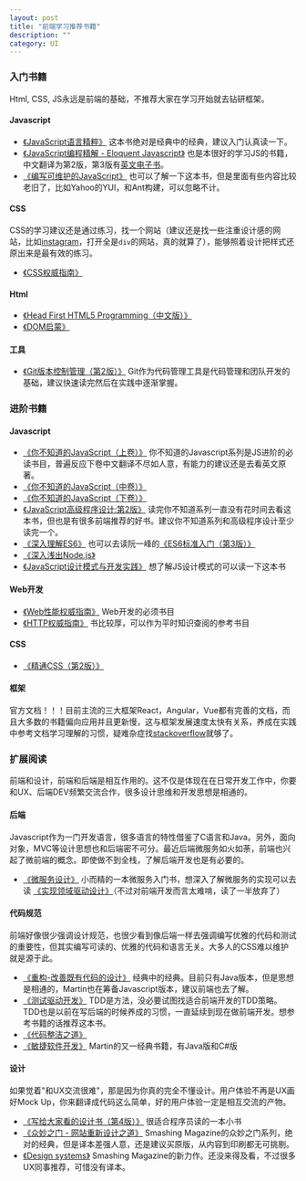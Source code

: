 ```yaml
---
layout: post
title: "前端学习推荐书籍"
description: ""
category: UI
---
```


### 入门书籍
Html, CSS, JS永远是前端的基础，不推荐大家在学习开始就去钻研框架。

#### Javascript
- [《JavaScript语言精粹》](https://book.douban.com/subject/3590768/)
这本书绝对是经典中的经典，建议入门认真读一下。
- [《JavaScript编程精解 - Eloquent Javascript》](https://book.douban.com/subject/26707144/)
也是本很好的学习JS的书籍，中文翻译为第2版，第3版有[英文电子书](https://eloquentjavascript.net/)。
- [《编写可维护的JavaScript》](https://book.douban.com/subject/21792530/)
也可以了解一下这本书，但是里面有些内容比较老旧了，比如Yahoo的YUI，和Ant构建，可以忽略不计。

#### CSS
CSS的学习建议还是通过练习，找一个网站（建议还是找一些注重设计感的网站，比如[instagram](https://www.instagram.com/)，打开全是`div`的网站，真的就算了），能够照着设计把样式还原出来是最有效的练习。
- [《CSS权威指南》](https://book.douban.com/subject/2308234/)

#### Html
- [《Head First HTML5 Programming（中文版）》](https://book.douban.com/subject/19894872/)
- [《DOM启蒙》](https://book.douban.com/subject/25882606/)

#### 工具
- [《Git版本控制管理（第2版）》](https://book.douban.com/subject/26341974/)
Git作为代码管理工具是代码管理和团队开发的基础，建议快速读完然后在实践中逐渐掌握。

### 进阶书籍
#### Javascript
- [《你不知道的JavaScript（上卷）》](https://book.douban.com/subject/26351021/)
你不知道的Javascript系列是JS进阶的必读书目，普遍反应下卷中文翻译不尽如人意，有能力的建议还是去看英文原著。
- [《你不知道的JavaScript（中卷）》](https://book.douban.com/subject/26854244/)
- [《你不知道的JavaScript（下卷）》](https://read.douban.com/ebook/52186484/)
- [《JavaScript高级程序设计:第2版》](https://book.douban.com/subject/4886879/)
读完你不知道系列一直没有花时间去看这本书，但也是有很多前端推荐的好书。建议你不知道系列和高级程序设计至少读完一个。
- [《深入理解ES6》](https://book.douban.com/subject/27072230/)
也可以去读阮一峰的[《ES6标准入门（第3版）》](https://book.douban.com/subject/27127030/)
- [《深入浅出Node.js》](https://book.douban.com/subject/25768396/)
- [《JavaScript设计模式与开发实践》](https://book.douban.com/subject/26382780/)
想了解JS设计模式的可以读一下这本书

#### Web开发
- [《Web性能权威指南》](https://book.douban.com/subject/25856314/)
Web开发的必须书目
- [《HTTP权威指南》](https://book.douban.com/subject/10746113/)
书比较厚，可以作为平时知识查阅的参考书目

#### CSS
- [《精通CSS（第2版）》](https://book.douban.com/subject/4736167/)

#### 框架
官方文档！！！目前主流的三大框架React，Angular，Vue都有完善的文档，而且大多数的书籍偏向应用并且更新慢，这与框架发展速度太快有关系，养成在实践中参考文档学习理解的习惯，疑难杂症找[stackoverflow](https://stackoverflow.com)就够了。

### 扩展阅读
前端和设计，前端和后端是相互作用的。这不仅是体现在在日常开发工作中，你要和UX、后端DEV频繁交流合作，很多设计思维和开发思想是相通的。

#### 后端
Javascript作为一门开发语言，很多语言的特性借鉴了C语言和Java。另外，面向对象，MVC等设计思想也和后端密不可分。最近后端微服务如火如荼，前端也兴起了微前端的概念。即使做不到全栈，了解后端开发也是有必要的。
- [《微服务设计》](https://book.douban.com/subject/26772677/)
小而精的一本微服务入门书，想深入了解微服务的实现可以去读 [《实现领域驱动设计》](https://book.douban.com/subject/25844633/)（不过对前端开发而言太难啃，读了一半放弃了）

#### 代码规范
前端好像很少强调设计规范，也很少看到像后端一样去强调编写优雅的代码和测试的重要性，但其实编写可读的、优雅的代码和语言无关。大多人的CSS难以维护就是源于此。
- [《重构-改善既有代码的设计》](https://book.douban.com/subject/4262627/)
经典中的经典。目前只有Java版本，但是思想是相通的，Martin也在筹备Javascript版本，建议前端也去了解。
- [《测试驱动开发》](https://book.douban.com/subject/1230036/)
TDD是方法，没必要试图找适合前端开发的TDD策略。TDD也是以前在写后端的时候养成的习惯，一直延续到现在做前端开发。想参考书籍的话推荐这本书。
- [《代码整洁之道》](https://book.douban.com/subject/4199741/)
- [《敏捷软件开发》](https://book.douban.com/subject/1140457/)
Martin的又一经典书籍，有Java版和C#版

#### 设计
如果觉着"和UX交流很难"，那是因为你真的完全不懂设计。用户体验不再是UX画好Mock Up，你来翻译成代码这么简单，好的用户体验一定是相互交流的产物。
- [《写给大家看的设计书（第4版）》](https://book.douban.com/subject/26657933/)
很适合程序员读的一本小书
- [《众妙之门 - 网站重新设计之道》](https://book.douban.com/subject/20281463/)
Smashing Magazine的众妙之门系列，绝对的经典，但是译本差强人意，还是建议买原版，从内容到印刷都无可挑剔。
- [《Design systems》](https://www.smashingmagazine.com/printed-books/design-systems/)
Smashing Magazine的新力作。还没来得及看，不过很多UX同事推荐，可惜没有译本。